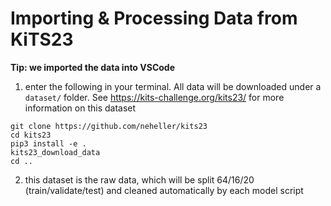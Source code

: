# Importing & Processing Data from KiTS23

**Tip: we imported the data into VSCode**

1. enter the following in your terminal. All data will be downloaded under a ```dataset/``` folder. See https://kits-challenge.org/kits23/ for more information on this dataset
```
git clone https://github.com/neheller/kits23
cd kits23
pip3 install -e .
kits23_download_data
cd ..
```
2. this dataset is the raw data, which will be split 64/16/20 (train/validate/test) and cleaned automatically by each model script
